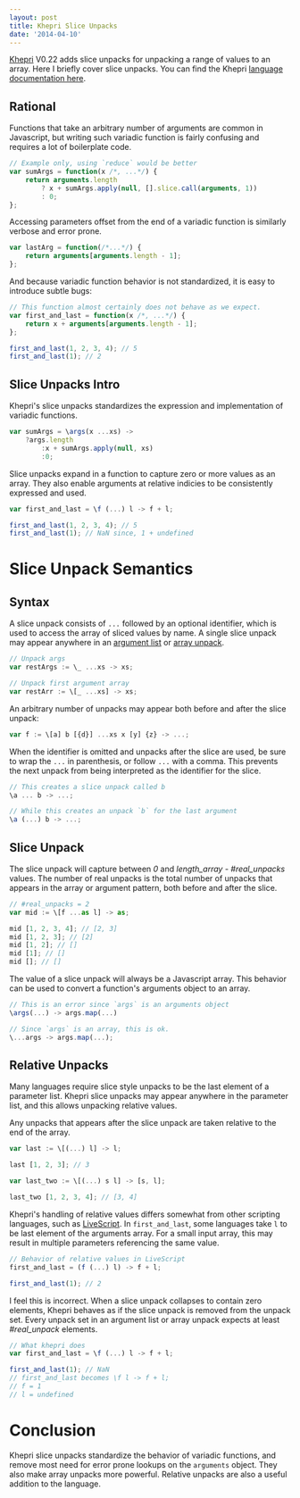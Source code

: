 ```yaml
---
layout: post
title: Khepri Slice Unpacks
date: '2014-04-10'
---
```

[Khepri][khepri] V0.22 adds slice unpacks for unpacking a range of values to an array. Here I briefly cover slice unpacks. You can find the Khepri [language documentation here][documentation].

## Rational
Functions that take an arbitrary number of arguments are common in Javascript, but writing such variadic function is fairly confusing and requires a lot of boilerplate code.

```js
// Example only, using `reduce` would be better
var sumArgs = function(x /*, ...*/) {
    return arguments.length
        ? x + sumArgs.apply(null, [].slice.call(arguments, 1))
        : 0;
}; 
```

Accessing parameters offset from the end of a variadic function is similarly verbose and error prone.

```js
var lastArg = function(/*...*/) {
    return arguments[arguments.length - 1];
};
```

And because variadic function behavior is not standardized, it is easy to introduce subtle bugs:

```js
// This function almost certainly does not behave as we expect.
var first_and_last = function(x /*, ...*/) {
    return x + arguments[arguments.length - 1];
};

first_and_last(1, 2, 3, 4); // 5
first_and_last(1); // 2
```

## Slice Unpacks Intro
Khepri's slice unpacks standardizes the expression and implementation of variadic functions. 

```js
var sumArgs = \args(x ...xs) ->
    ?args.length
        :x + sumArgs.apply(null, xs)
        :0;
```

Slice unpacks expand in a function to capture zero or more values as an array. They also enable arguments at relative indicies to be consistently expressed and used.

```js
var first_and_last = \f (...) l -> f + l;

first_and_last(1, 2, 3, 4); // 5
first_and_last(1); // NaN since, 1 + undefined
```

# Slice Unpack Semantics

## Syntax
A slice unpack consists of `...` followed by an optional identifier, which is used to access the array of sliced values by name. A single slice unpack may appear anywhere in an [argument list][argument-lists] or [array unpack][array-unpacks]. 

```js
// Unpack args
var restArgs := \_ ...xs -> xs;

// Unpack first argument array
var restArr := \[_ ...xs] -> xs;
```

An arbitrary number of unpacks may appear both before and after the slice unpack:

```js
var f := \[a] b [{d}] ...xs x [y] {z} -> ...;
```

When the identifier is omitted and unpacks after the slice are used, be sure to wrap the `...` in parenthesis, or follow `...` with a comma. This prevents the next unpack from being interpreted as the identifier for the slice.

```js
// This creates a slice unpack called b
\a ... b -> ...;

// While this creates an unpack `b` for the last argument 
\a (...) b -> ...;
```

## Slice Unpack
The slice unpack will capture between *0* and *length_array - #real_unpacks* values. The number of real unpacks is the total number of unpacks that appears in the array or argument pattern, both before and after the slice.

```js
// #real_unpacks = 2
var mid := \[f ...as l] -> as;

mid [1, 2, 3, 4]; // [2, 3]
mid [1, 2, 3]; // [2]
mid [1, 2]; // []
mid [1]; // []
mid []; // []
```

The value of a slice unpack will always be a Javascript array. This behavior can be used to convert a function's arguments object to an array.

```js
// This is an error since `args` is an arguments object
\args(...) -> args.map(...)

// Since `args` is an array, this is ok.
\...args -> args.map(...);
```

## Relative Unpacks
Many languages require slice style unpacks to be the last element of a parameter list. Khepri slice unpacks may appear anywhere in the parameter list,  and this allows unpacking relative values.

Any unpacks that appears after the slice unpack are taken relative to the end of the array.

```js
var last := \[(...) l] -> l;

last [1, 2, 3]; // 3

var last_two := \[(...) s l] -> [s, l];

last_two [1, 2, 3, 4]; // [3, 4]
```

Khepri's handling of relative values differs somewhat from other scripting languages, such as [LiveScript][livescript]. In `first_and_last`, some languages take `l` to be last element of the arguments array. For a small input array, this may result in multiple parameters referencing the same value.

```js
// Behavior of relative values in LiveScript
first_and_last = (f (...) l) -> f + l;

first_and_last(1); // 2
```

I feel this is incorrect. When a slice unpack collapses to contain zero elements, Khepri behaves as if the slice unpack is removed from the unpack set. Every unpack set in an argument list or array unpack expects at least *#real_unpack* elements. 

```js
// What khepri does
var first_and_last = \f (...) l -> f + l;

first_and_last(1); // NaN
// first_and_last becomes \f l -> f + l;
// f = 1
// l = undefined
```


# Conclusion
Khepri slice unpacks standardize the behavior of variadic functions, and remove most need for error prone lookups on the `arguments` object. They also make array unpacks more powerful. Relative unpacks are also a useful addition to the language.


[khepri]: https://github.com/mattbierner/khepri
[documentation]: https://github.com/mattbierner/khepri/wiki/unpack-patterns#slice-unpack
[array-unpacks]: https://github.com/mattbierner/khepri/wiki/unpack-patterns#array-pattern
[argument-lists]: https://github.com/mattbierner/khepri/wiki/functions#arguments-pattern

[livescript]: http://livescript.net